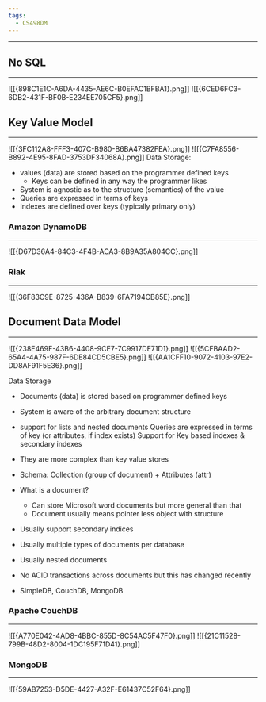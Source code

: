 ```yaml
---
tags:
  - CS498DM
---
```

---
## No SQL
---
![[{898C1E1C-A6DA-4435-AE6C-B0EFAC1BFBA1}.png]]
![[{6CED6FC3-6DB2-431F-BF0B-E234EE705CF5}.png]]

## Key Value Model
---
![[{3FC112A8-FFF3-407C-B980-B6BA47382FEA}.png]]
![[{C7FA8556-B892-4E95-8FAD-3753DF34068A}.png]]
Data Storage:
- values (data) are stored based on the programmer defined keys
	- Keys can be defined in any way the programmer likes
- System is agnostic as to the structure (semantics) of the value
- Queries are expressed in terms of keys
- Indexes are defined over keys (typically primary only)

### Amazon DynamoDB
---
![[{D67D36A4-84C3-4F4B-ACA3-8B9A35A804CC}.png]]
### Riak
---
![[{36F83C9E-8725-436A-B839-6FA7194CB85E}.png]]


## Document Data Model 
---
![[{238E469F-43B6-4408-9CE7-7C9917DE71D1}.png]]
![[{5CFBAAD2-65A4-4A75-987F-6DE84CD5CBE5}.png]]
![[{AA1CFF10-9072-4103-97E2-DD8AF91F5E36}.png]]

Data Storage
- Documents (data) is stored based on programmer defined keys
- System is aware of the arbitrary document structure
- support for lists and nested documents
Queries are expressed in terms of key (or attributes, if index exists)
Support for Key based indexes & secondary indexes 

- They are more complex than key value stores
- Schema: Collection (group of document) + Attributes (attr)
- What is a document?
	- Can store Microsoft word documents but more general than that
	- Document usually means pointer less object with structure
- Usually support secondary indices
- Usually multiple types of documents per database
- Usually nested documents
- No ACID transactions across documents but this has changed recently
- SimpleDB, CouchDB, MongoDB
### Apache CouchDB
---
![[{A770E042-4AD8-4BBC-855D-8C54AC5F47F0}.png]]
![[{21C11528-799B-48D2-8004-1DC195F71D41}.png]]

### MongoDB
---
![[{59AB7253-D5DE-4427-A32F-E61437C52F64}.png]]
